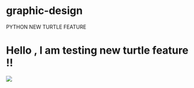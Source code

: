 # graphic-design
PYTHON NEW TURTLE FEATURE 


<h1> Hello , I am testing  new turtle feature !! </h1> 
 
<img src="https://i.pinimg.com/originals/2e/a7/f5/2ea7f5d29b0fe88cc8e1c93bb50d3c40.gif">
